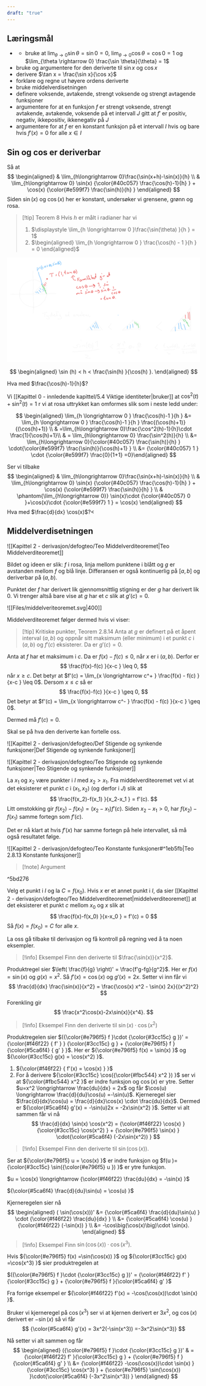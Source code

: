```yaml
---
draft: "true"
---
```

## Læringsmål

- - bruke at $\lim_{\theta \rightarrow 0}\sin \theta = \sin 0 = 0$, $\lim_{\theta \rightarrow 0}\cos \theta = \cos 0 = 1$ og $\lim_{\theta \rightarrow 0} \frac{\sin \theta}{\theta} = 1$ 
- bruke og argumentere for den deriverte til $\sin x$ og $\cos x$
- derivere $\tan x = \frac{\sin x}{\cos x}$ 
- forklare og regne ut høyere ordens deriverte 
- bruke middelverdisetningen
- definere voksende, avtakende, strengt voksende og strengt avtagende funksjoner
- argumentere for at en funksjon $f$ er strengt voksende, strengt avtakende, avtakende, voksende på et intervall $J$ gitt at $f'$ er positiv, negativ, ikkepositiv, ikkenegativ på $J$
- argumentere for at $f$ er en konstant funksjon på et intervall $I$ hvis og bare hvis $f'(x) = 0$ for alle $x\in I$ 



## Sin og cos er deriverbar

Så at 
$$
\begin{aligned} 
  & \lim_{h\longrightarrow  0}\frac{\sin(x+h)-\sin(x)}{h} \\ & \lim_{h\longrightarrow  0}  \sin(x) {\color{#40c057} \frac{\cos(h)-1}{h} } + \cos(x) {\color{#e599f7} \frac{\sin(h)}{h} }
\end{aligned} 
$$
Siden $\sin(x)$ og $\cos(x)$ her er konstant, undersøker vi grensene, grønn og rosa.

> [!tip] Teorem 8 
>   Hvis $h$ er målt i radianer har vi
>   1. $\displaystyle \lim_{h \longrightarrow 0 }\frac{\sin(\theta) }{h } = 1$
>   2. $\begin{aligned} \lim_{h \longrightarrow 0 } \frac{\cos(h) - 1 }{h } = 0  \end{aligned}$  

![](Files/shapes%20at%2024-07-30%2012.09.00.svg)

$$
\begin{aligned} 
  \sin (h) < h < \frac{\sin(h) }{\cos(h) }.
\end{aligned} 
$$


Hva med $\frac{\cos(h)-1}{h}$?

Vi [[Kapittel 0 - innledende kapittel/5.4 Viktige identiteter|bruker]] at $\cos^2(t)+\sin^2(t) = 1$ r vi at rosa uttrykket kan omformes slik som i neste ledd under: 

$$
\begin{aligned} \lim_{h \longrightarrow  0  } \frac{\cos(h)-1 }{h } &= \lim_{h \longrightarrow  0  } \frac{\cos(h)-1 }{h } \frac{(\cos(h)+1)}{(\cos(h)+1)} \\ & =\lim_{h\longrightarrow  0}\frac{\cos^2(h)-1}{h}\cdot \frac{1}{\cos(h)+1}\\ & = \lim_{h\longrightarrow  0} \frac{\sin^2(h)}{h} \\ &= \lim_{h\longrightarrow  0}{\color{#40c057}  \frac{\sin(h)}{h} } \cdot{\color{#e599f7}  \frac{\sin(h)}{\cos(h)+1}  } \\ &=   {\color{#40c057} 1 } \cdot {\color{#e599f7} \frac{0}{1+1}  =0}\end{aligned}
$$


Ser vi tilbake
$$
\begin{aligned} 
  & \lim_{h\longrightarrow  0}\frac{\sin(x+h)-\sin(x)}{h} \\ & \lim_{h\longrightarrow  0}  \sin(x) {\color{#40c057} \frac{\cos(h)-1}{h} } + \cos(x) {\color{#e599f7} \frac{\sin(h)}{h} } \\ & \phantom{\lim_{h\longrightarrow  0}} \sin(x)\cdot {\color{#40c057} 0 }+\cos(x)\cdot {\color{#e599f7} 1 } = \cos(x)
\end{aligned} 
$$
Hva med $\frac{d}{dx} \cos(x)$?<
## Middelverdisetningen

![[Kapittel 2 - derivasjon/defogteo/Teo Middelverditeoremet|Teo Middelverditeoremet]]

Bildet og ideen er slik: $f$ i rosa, linja mellom punktene i blått og $g$ er avstanden mellom $f$ og blå linje. 
Differansen er også kontinuerlig på $[a,b]$ og deriverbar på $(a,b)$. 

Punktet der $f$ har derivert lik gjennomsnittlig stigning er der $g$ har derivert lik 0.  Vi trenger altså bare vise at $g$ har et $c$ slik at $g'(c) = 0$.

![[Files/middelveriteoremet.svg|400]]

Middelverditeoremet følger dermed hvis vi viser:
> [!tip] Kritiske punkter, Teorem 2.8.14
> Anta at $g$ er definert på et åpent interval $(a,b)$ og oppnår sitt maksimum (eller minimum) i et punkt $c$ i $(a,b)$ og $f'(c)$ eksisterer. 
> Da er $g'(c) = 0$.

Anta at $f$ har et maksimum i $c$. Da er $f(x)-f(c) \leq 0$, når $x$ er i $(a,b)$. Derfor er
$$
\frac{f(x)-f(c) }{x-c } \leq 0,
$$
når $x \ge c$. Det betyr at $f'(c) = \lim_{x \longrightarrow c^+ } \frac{f(x) - f(c) }{x-c } \leq 0$.
Dersom $x\leq c$ så er 
$$
\frac{f(x)-f(c) }{x-c } \geq 0,
$$
Det betyr at $f'(c) = \lim_{x \longrightarrow c^- } \frac{f(x) - f(c) }{x-c } \geq 0$.

Dermed må $f'(c) = 0$.




Skal se på hva den deriverte kan fortelle oss.

![[Kapittel 2 - derivasjon/defogteo/Def Stigende og synkende funksjoner|Def Stigende og synkende funksjoner]]

![[Kapittel 2 - derivasjon/defogteo/Teo Stigende og synkende funksjoner|Teo Stigende og synkende funksjoner]]

La $x_1$ og $x_2$ være punkter i $I$ med $x_2 > x_1$. Fra middelverditeoremet vet vi at det eksisterer et punkt $c$ i $(x_1, x_2)$ (og derfor i $J$) slik at 
$$
\frac{f(x_2)-f(x_1) }{x_2-x_1 }  = f'(c).
$$
Litt omstokking gir $f(x_2) - f(x_1) = (x_2-x_1)f'(c)$. Siden $x_2-x_1>0$, har $f(x_2)-f(x_1)$ samme fortegn som $f'(c)$. 

Det er nå klart at hvis $f'(x)$ har samme fortegn på hele intervallet, så må også resultatet følge. 





![[Kapittel 2 - derivasjon/defogteo/Teo Konstante funksjoner#^1eb5fb|Teo 2.8.13 Konstante funksjoner]]

> [!note] Argument 
> 

^5bd276

Velg et punkt i $I$ og la $C = f(x_0)$. Hvis $x$ er et annet punkt i $I$, da sier [[Kapittel 2 - derivasjon/defogteo/Teo Middelverditeoremet|middelverditeoremet]] at det eksisterer et punkt $c$ mellom $x_0$ og $x$ slik at 
$$
\frac{f(x)-f(x_0) }{x-x_0 }  = f'(c) = 0
$$
Så $f(x)=f(x_0)=C$ for alle $x$.  



















La oss gå tilbake til derivasjon og få kontroll på regning ved å ta noen eksempler.

> [!info] Eksempel 
> Finn den deriverte til $\frac{\sin(x)}{x^2}$.

Produktregel sier $\left( \frac{f}{g} \right)' = \frac{f'g-fg}{g^2}$. Her er  $f(x) = \sin(x)$ og $g(x) = x^2$. Så $f'(x) = \cos(x)$ og $g'(x) = 2x$. Setter vi inn får vi
$$
\frac{d}{dx}  \frac{\sin(x)}{x^2} = \frac{\cos(x) x^2 - \sin(x) 2x}{(x^2)^2}
$$
Forenkling gir
$$
\frac{x^2\cos(x)-2x\sin(x)}{x^4}.
$$

> [!info] Eksempel 
> Finn den deriverte til
> $\sin(x)\cdot \cos(x^2)$

Produktregelen sier $({\color{#e796f5} f }\cdot {\color{#3cc15c} g })' = {\color{#f46f22} { f' } } {\color{#3cc15c} g } + {\color{#e796f5} f }{\color{#5ca6f4} { g' } }$. Her er ${\color{#e796f5} f(x) = \sin(x) }$ og ${\color{#3cc15c} g(x) = \cos(x^2) }$. 

1. ${\color{#f46f22} { f'(x) = \cos(x) } }$ 
2. For å derivere ${\color{#3cc15c} \cos({\color{#fbc544} x^2 }) }$ ser vi at ${\color{#fbc544} x^2 }$ er indre funksjon og $\cos(x)$ er ytre. Setter $u=x^2 \longrightarrow  \frac{du}{dx} = 2x$ og får $\cos(u) \longrightarrow \frac{d}{du}\cos(u) =-\sin(u)$. Kjerneregel sier $\frac{d}{dx}\cos(u) = \frac{d}{dx}\cos(x) \cdot \frac{du}{dx}$. Dermed er ${\color{#5ca6f4} g'(x) = -\sin(u)2x = -2x\sin(x^2) }$.
Setter vi alt sammen får vi nå
$$
\frac{d}{dx} \sin(x) \cos(x^2) = {\color{#f46f22} \cos(x) } {\color{#3cc15c} \cos(x^2) } + {\color{#e796f5} \sin(x) } \cdot{\color{#5ca6f4}  (-2x\sin(x^2)) }
$$



> [!info] Eksempel 
> Finn den deriverte til $\sin(\cos(x))$.

Ser at ${\color{#e796f5} u = \cos(x) }$ er indre funksjon og $f(u )={\color{#3cc15c} \sin({\color{#e796f5} u }) }$ er ytre funksjon. 

 $u = \cos(x) \longrightarrow  {\color{#f46f22} \frac{du}{dx} = -\sin(x) }$

${\color{#5ca6f4} \frac{d}{du}\sin(u) = \cos(u) }$

Kjerneregelen sier nå
$$
\begin{aligned} 
(  \sin(\cos(x)))'  &= {\color{#5ca6f4} \frac{d}{du}\sin(u) } \cdot {\color{#f46f22} \frac{du}{dx} } \\ &= {\color{#5ca6f4} \cos(u) } {\color{#f46f22} (-\sin(x)) } \\ &= -\cos\big(\cos(x)\big)\cdot \sin(x).
\end{aligned} 
$$


> [!info] Eksempel 
> Finn $\sin(\cos(x)) \cdot \cos(x^3)$.

Hvis ${\color{#e796f5} f(x) =\sin(\cos(x)) }$ og ${\color{#3cc15c} g(x) =\cos(x^3) }$ sier produktregelen at

$({\color{#e796f5} f }\cdot {\color{#3cc15c} g })' = {\color{#f46f22} f' }{\color{#3cc15c} g } + {\color{#e796f5} f }{\color{#5ca6f4} g' }$

Fra forrige eksempel er ${\color{#f46f22} f'(x) = -\cos(\cos(x))\cdot \sin(x) }$.

Bruker vi kjerneregel på $\cos(x^3)$ ser vi at kjernen derivert er $3x^2$, og $\cos(x)$ derivert er $-\sin(x)$ så vi får
$$
{\color{#5ca6f4} g'(x) = 3x^2(-\sin(x^3)) =-3x^2\sin(x^3)}
$$

Nå setter vi alt sammen og får
$$
\begin{aligned} 
  ({\color{#e796f5} f }\cdot {\color{#3cc15c} g })' & = {\color{#f46f22} f' }{\color{#3cc15c} g } + {\color{#e796f5} f }{\color{#5ca6f4} g' } \\  &= {\color{#f46f22}  -\cos(\cos(x))\cdot \sin(x) } {\color{#3cc15c} \cos(x^3) } + {\color{#e796f5} \sin(\cos(x)) }\cdot{\color{#5ca6f4} (-3x^2\sin(x^3)) }
\end{aligned} 
$$
